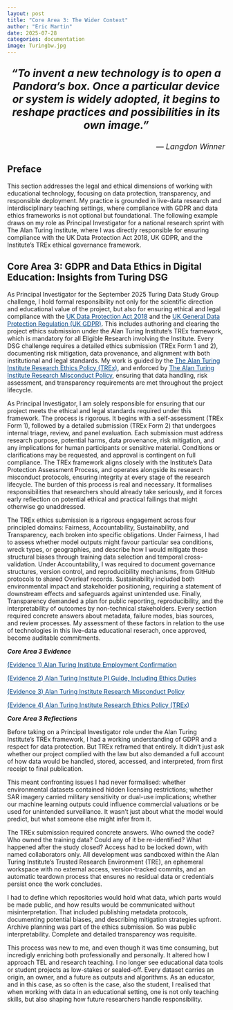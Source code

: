 ```yaml
---
layout: post
title: "Core Area 3: The Wider Context"
author: "Eric Martin"
date: 2025-07-28
categories: documentation
image: Turingbw.jpg
---
```

<p style="font-size: 1.75em; font-weight: bold; text-align: center;">
<em>“To invent a new technology is to open a Pandora’s box. Once a particular device or system is widely adopted, it begins to reshape practices and possibilities in its own image.”</em>
</p>

<p style="text-align: right; font-size: 1.25em;">
<em>— Langdon Winner</em>
</p>

## Preface

This section addresses the legal and ethical dimensions of working with educational technology, focusing on data protection, transparency, and responsible deployment. My practice is grounded in live-data research and interdisciplinary teaching settings, where compliance with GDPR and data ethics frameworks is not optional but foundational. The following example draws on my role as Principal Investigator for a national research sprint with The Alan Turing Institute, where I was directly responsible for ensuring compliance with the UK Data Protection Act 2018, UK GDPR, and the Institute’s TREx ethical governance framework.

## Core Area 3: GDPR and Data Ethics in Digital Education: Insights from Turing DSG

As Principal Investigator for the September 2025 Turing Data Study Group challenge, I hold formal responsibility not only for the scientific direction and educational value of the project, but also for ensuring ethical and legal compliance with the <a href="https://www.legislation.gov.uk/ukpga/2018/12/contents" target="_blank" style="text-decoration: underline; color: #004080;">UK Data Protection Act 2018</a> and the <a href="https://www.legislation.gov.uk/eur/2016/679/contents" target="_blank" style="text-decoration: underline; color: #004080;">UK General Data Protection Regulation (UK GDPR)</a>. This includes authoring and clearing the project ethics submission under the Alan Turing Institute’s TREx framework, which is mandatory for all Eligible Research involving the Institute. Every DSG challenge requires a detailed ethics submission (TREx Form 1 and 2), documenting risk mitigation, data provenance, and alignment with both institutional and legal standards. My work is guided by the <a href="https://www.turing.ac.uk/turing-research-ethics-policy-trex-0" target="_blank" style="text-decoration: underline; color: #004080;">The Alan Turing Institute Research Ethics Policy (TREx)</a>, and enforced by <a href="https://www.turing.ac.uk/research-misconduct-policy" target="_blank" style="text-decoration: underline; color: #004080;">The Alan Turing Institute Research Misconduct Policy</a>, ensuring that data handling, risk assessment, and transparency requirements are met throughout the project lifecycle.

As Principal Investigator, I am solely responsible for ensuring that our project meets the ethical and legal standards required under this framework. The process is rigorous. It begins with a self-assessment (TREx Form 1), followed by a detailed submission (TREx Form 2) that undergoes internal triage, review, and panel evaluation. Each submission must address research purpose, potential harms, data provenance, risk mitigation, and any implications for human participants or sensitive material. Conditions or clarifications may be requested, and approval is contingent on full compliance. The TREx framework aligns closely with the Institute’s Data Protection Assessment Process, and operates alongside its research misconduct protocols, ensuring integrity at every stage of the research lifecycle. The burden of this process is real and necessary. It formalises responsibilities that researchers should already take seriously, and it forces early reflection on potential ethical and practical failings that might otherwise go unaddressed.

The TREx ethics submission is a rigorous engagement across four principled domains: Fairness, Accountability, Sustainability, and Transparency, each broken into specific obligations. Under Fairness, I had to assess whether model outputs might favour particular sea conditions, wreck types, or geographies, and describe how I would mitigate these structural biases through training data selection and temporal cross-validation. Under Accountability, I was required to document governance structures, version control, and reproducibility mechanisms, from GitHub protocols to shared Overleaf records. Sustainability included both environmental impact and stakeholder positioning, requiring a statement of downstream effects and safeguards against unintended use. Finally, Transparency demanded a plan for public reporting, reproducibility, and the interpretability of outcomes by non-technical stakeholders. Every section required concrete answers about metadata, failure modes, bias sources, and review processes. My assessment of these factors in relation to the use of technologies in this live-data educational reserach, once approved, become auditable commitments.



***Core Area 3 Evidence***

<a href="/assets/img/TuringEC2.pdf" target="_blank" style="text-decoration: underline; color: #004080;">(Evidence 1) Alan Turing Institute Employment Confirmation</a>

<a href="https://www.turing.ac.uk/sites/default/files/2019-08/dsg_pi_guide_0.pdf" target="_blank" style="text-decoration: underline; color: #004080;">(Evidence 2) Alan Turing Institute PI Guide, Including Ethics Duties</a>

<a href="https://www.turing.ac.uk/research-misconduct-policy" target="_blank" style="text-decoration: underline; color: #004080;" >(Evidence 3) Alan Turing Institute Research Misconduct Policy</a>

<a href="https://www.turing.ac.uk/turing-research-ethics-policy-trex-0" target="_blank" style="text-decoration: underline; color: #004080;">(Evidence 4) Alan Turing Institute Research Ethics Policy (TREx)</a>

***Core Area 3 Reflections***

Before taking on a Principal Investigator role under the Alan Turing Institute’s TREx framework, I had a working understanding of GDPR and a respect for data protection. But TREx reframed that entirely. It didn’t just ask whether our project complied with the law but also demanded a full account of how data would be handled, stored, accessed, and interpreted, from first receipt to final publication.

This meant confronting issues I had never formalised: whether environmental datasets contained hidden licensing restrictions; whether SAR imagery carried military sensitivity or dual-use implications; whether our machine learning outputs could influence commercial valuations or be used for unintended surveillance. It wasn’t just about what the model would predict, but what someone else might infer from it.

The TREx submission required concrete answers. Who owned the code? Who owned the training data? Could any of it be re-identified? What happened after the study closed? Access had to be locked down, with named collaborators only. All development was sandboxed within the Alan Turing Institute’s Trusted Research Environment (TRE), an ephemeral workspace with no external access, version-tracked commits, and an automatic teardown process that ensures no residual data or credentials persist once the work concludes.

I had to define which repositories would hold what data, which parts would be made public, and how results would be communicated without misinterpretation. That included publishing metadata protocols, documenting potential biases, and describing mitigation strategies upfront. Archive planning was part of the ethics submission. So was public interpretability. Complete and detailed transparency was requisite.

This process was new to me, and even though it was time consuming, but incredigly enriching both professionally and personally. It altered how I approach TEL and research teaching. I no longer see educational data tools or student projects as low-stakes or sealed-off. Every dataset carries an origin, an owner, and a future as outputs and algorithms. As an educator, and in this case, as so often is the case, also the student, I realised that when working with data in an educational setting, one is not only teaching skills, but also shaping how future researchers handle responsibility.

